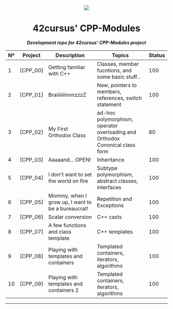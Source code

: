 <p align="center">
  <img src=https://user-images.githubusercontent.com/40824677/149224059-8a1fc9f2-31bc-4335-93b3-6017bf794668.png />
</p>

<h1 align="center">
	42cursus' CPP-Modules
</h1>

<p align="center">
	<b><i>Development repo for 42cursus' CPP-Modules project</i></b><br>
</p>

|  Nº | Project | Description | Topics | Status |
|-----|---------|-------------|--------|--------|
|  1  | [CPP_00] | Getting familiar with C++       | Classes, member fucntions, and some basic stuff.. | 100 |
|  2  | [CPP_01] | BraiiiiiiinnnzzzZ | New, pointers to members, references, switch statement	 | 100 |
|  3  | [CPP_02] | My First Orthodox Class      | ad-hoc polymorphism, operator overloading and Orthodox Cononical class form | 80 |
|  4  | [CPP_03] | Aaaaand... OPEN!      | Inheritance | 100 |
|  5  | [CPP_04] | I don't want to set the world on fire       | Subtype polymorphism, abstract classes, interfaces | 100 |
|  6  | [CPP_05] | Mommy, when I grow up, I want to be a bureaucrat!       | Repetition and Exceptions | 100 |
|  7  | [CPP_06] | Scalar conversion       | C++ casts  | 100 | 
|  8  | [CPP_07] | A few functions and class template       | C++ templates   | 100 |
|  9  | [CPP_08] | Playing with templates and containers      | Templated containers, iterators, algorithms    | 100 |
|  10  | [CPP_09] | Playing with templates and containers  2     | Templated containers, iterators, algorithms    | 100 |

---

